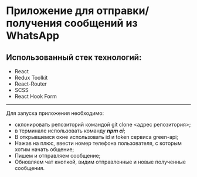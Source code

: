 # Приложение для отправки/получения сообщений из WhatsApp

## __Использованный стек технологий:__ 
- React
- Redux Toolkit
- React-Router
- SCSS
- React Hook Form
___
Для запуска приложения необходимо:
 - склонировать репозиторий командой git clone <адрес репозитория>;
 - в терминале использовать команду ___npm ci___;
 - В открывшемся окне использовать id и token сервиса green-api;
 - Нажав на плюс, ввести номер телефона пользователя, с которым хотим начать общение;
 - Пишем и отправляем сообщение;
 - Обновляем чат кнопкой, видим отправленные и новые полученные сообщения.
